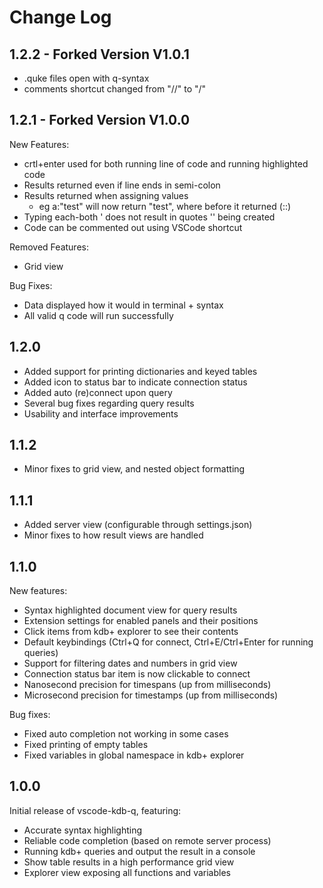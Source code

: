 # Change Log

## 1.2.2 - Forked Version V1.0.1

* .quke files open with q-syntax
* comments shortcut changed from "//" to "/"


## 1.2.1 - Forked Version V1.0.0

New Features:

* crtl+enter used for both running line of code and running highlighted code
* Results returned even if line ends in semi-colon
* Results returned when assigning values
    * eg a:"test" will now return "test", where before it returned (::)
* Typing each-both ' does not result in quotes '' being created
* Code can be commented out using VSCode shortcut

Removed Features:

* Grid view 

Bug Fixes:

* Data displayed how it would in terminal + syntax
* All valid q code will run successfully


## 1.2.0

* Added support for printing dictionaries and keyed tables
* Added icon to status bar to indicate connection status
* Added auto (re)connect upon query
* Several bug fixes regarding query results
* Usability and interface improvements

## 1.1.2

* Minor fixes to grid view, and nested object formatting

## 1.1.1

* Added server view (configurable through settings.json)
* Minor fixes to how result views are handled

## 1.1.0

New features:

* Syntax highlighted document view for query results
* Extension settings for enabled panels and their positions
* Click items from kdb+ explorer to see their contents
* Default keybindings (Ctrl+Q for connect, Ctrl+E/Ctrl+Enter for running queries)
* Support for filtering dates and numbers in grid view
* Connection status bar item is now clickable to connect
* Nanosecond precision for timespans (up from milliseconds)
* Microsecond precision for timestamps (up from milliseconds)

Bug fixes:

* Fixed auto completion not working in some cases
* Fixed printing of empty tables
* Fixed variables in global namespace in kdb+ explorer

## 1.0.0

Initial release of vscode-kdb-q, featuring:

* Accurate syntax highlighting
* Reliable code completion (based on remote server process)
* Running kdb+ queries and output the result in a console
* Show table results in a high performance grid view
* Explorer view exposing all functions and variables